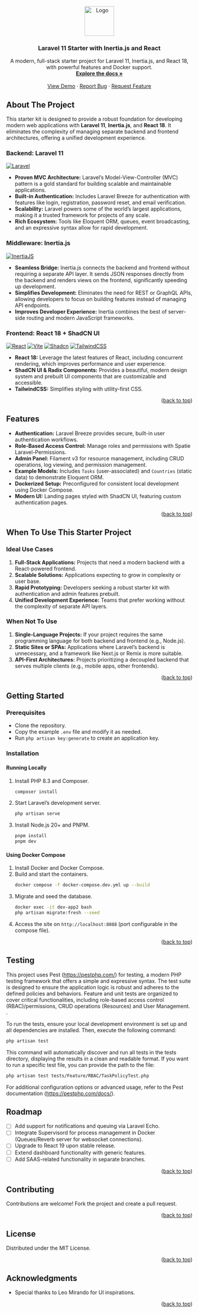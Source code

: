 <!-- Improved compatibility of back to top link: See: https://github.com/othneildrew/Best-README-Template/pull/73 -->

<a id="readme-top"></a>

<br />
<div align="center">
  <a href="https://github.com/drklemfuss/inertia-react">
    <img src="images/logo.png" alt="Logo" width="80" height="80">
  </a>

<h3 align="center">Laravel 11 Starter with Inertia.js and React</h3>

  <p align="center">
    A modern, full-stack starter project for Laravel 11, Inertia.js, and React 18, with powerful features and Docker support.
    <br />
    <a href="https://github.com/drklemfuss/inertia-react"><strong>Explore the docs »</strong></a>
    <br />
    <br />
    <a href="https://github.com/drklemfuss/inertia-react">View Demo</a>
    ·
    <a href="https://github.com/drklemfuss/inertia-react/issues/new?labels=bug&template=bug-report---.md">Report Bug</a>
    ·
    <a href="https://github.com/drklemfuss/inertia-react/issues/new?labels=enhancement&template=feature-request---.md">Request Feature</a>
  </p>
</div>

## About The Project

This starter kit is designed to provide a robust foundation for developing modern web applications with **Laravel 11**, **Inertia.js**, and **React 18**. It eliminates the complexity of managing separate backend and frontend architectures, offering a unified development experience.

### Backend: Laravel 11

[![Laravel][Laravel-shield]][Laravel-url]

-   **Proven MVC Architecture:** Laravel’s Model-View-Controller (MVC) pattern is a gold standard for building scalable and maintainable applications.
-   **Built-in Authentication:** Includes Laravel Breeze for authentication with features like login, registration, password reset, and email verification.
-   **Scalability:** Laravel powers some of the world’s largest applications, making it a trusted framework for projects of any scale.
-   **Rich Ecosystem:** Tools like Eloquent ORM, queues, event broadcasting, and an expressive syntax allow for rapid development.

### Middleware: Inertia.js

[![InertiaJS][inertia-shield]][Inertia-url]

-   **Seamless Bridge:** Inertia.js connects the backend and frontend without requiring a separate API layer. It sends JSON responses directly from the backend and renders views on the frontend, significantly speeding up development.
-   **Simplifies Development:** Eliminates the need for REST or GraphQL APIs, allowing developers to focus on building features instead of managing API endpoints.
-   **Improves Developer Experience:** Inertia combines the best of server-side routing and modern JavaScript frameworks.

### Frontend: React 18 + ShadCN UI

[![React][react-shield]][React-url]
[![Vite][vite-shield]][Vite-url]
[![Shadcn][shadcn-shield]][Shadcn-url]
[![TailwindCSS][tailwind-shield]][Tailwind-url]

-   **React 18:** Leverage the latest features of React, including concurrent rendering, which improves performance and user experience.
-   **ShadCN UI & Radix Components:** Provides a beautiful, modern design system and prebuilt UI components that are customizable and accessible.
-   **TailwindCSS:** Simplifies styling with utility-first CSS.

<p align="right">(<a href="#readme-top">back to top</a>)</p>

## Features

-   **Authentication:** Laravel Breeze provides secure, built-in user authentication workflows.
-   **Role-Based Access Control:** Manage roles and permissions with Spatie Laravel-Permissions.
-   **Admin Panel:** Filament v3 for resource management, including CRUD operations, log viewing, and permission management.
-   **Example Models:** Includes `Tasks` (user-associated) and `Countries` (static data) to demonstrate Eloquent ORM.
-   **Dockerized Setup:** Preconfigured for consistent local development using Docker Compose.
-   **Modern UI:** Landing pages styled with ShadCN UI, featuring custom authentication pages.

<p align="right">(<a href="#readme-top">back to top</a>)</p>

## When To Use This Starter Project

### Ideal Use Cases

1. **Full-Stack Applications:** Projects that need a modern backend with a React-powered frontend.
2. **Scalable Solutions:** Applications expecting to grow in complexity or user base.
3. **Rapid Prototyping:** Developers seeking a robust starter kit with authentication and admin features prebuilt.
4. **Unified Development Experience:** Teams that prefer working without the complexity of separate API layers.

### When Not To Use

1. **Single-Language Projects:** If your project requires the same programming language for both backend and frontend (e.g., Node.js).
2. **Static Sites or SPAs:** Applications where Laravel’s backend is unnecessary, and a framework like Next.js or Remix is more suitable.
3. **API-First Architectures:** Projects prioritizing a decoupled backend that serves multiple clients (e.g., mobile apps, other frontends).

<p align="right">(<a href="#readme-top">back to top</a>)</p>

## Getting Started

### Prerequisites

-   Clone the repository.
-   Copy the example `.env` file and modify it as needed.
-   Run `php artisan key:generate` to create an application key.

### Installation

#### Running Locally

1. Install PHP 8.3 and Composer.
    ```sh
    composer install
    ```
2. Start Laravel’s development server.
    ```sh
    php artisan serve
    ```
3. Install Node.js 20+ and PNPM.
    ```sh
    pnpm install
    pnpm dev
    ```

#### Using Docker Compose

1. Install Docker and Docker Compose.
2. Build and start the containers.
    ```sh
    docker compose -f docker-compose.dev.yml up --build
    ```
3. Migrate and seed the database.
    ```sh
    docker exec -it dev-app2 bash
    php artisan migrate:fresh --seed
    ```
4. Access the site on `http://localhost:8088` (port configurable in the compose file).

<p align="right">(<a href="#readme-top">back to top</a>)</p>

## Testing

This project uses Pest (https://pestphp.com/) for testing, a modern PHP testing framework that offers a simple and expressive syntax. The test suite is designed to ensure the application logic is robust and adheres to the defined policies and behaviors. Feature and unit tests are organized to cover critical functionalities, including role-based access control (RBAC)/permissions, CRUD operations (Resources) and User Management. .

To run the tests, ensure your local development environment is set up and all dependencies are installed. Then, execute the following command:

```bash
php artisan test
```

This command will automatically discover and run all tests in the tests directory, displaying the results in a clean and readable format. If you want to run a specific test file, you can provide the path to the file:

```bash
php artisan test tests/Feature/RBAC/TaskPolicyTest.php
```

For additional configuration options or advanced usage, refer to the Pest documentation (https://pestphp.com/docs/).

## Roadmap

-   [ ] Add support for notifications and queuing via Laravel Echo.
-   [ ] Integrate Supervisord for process management in Docker (Queues/Reverb server for websocket connections).
-   [ ] Upgrade to React 19 upon stable release.
-   [ ] Extend dashboard functionality with generic features.
-   [ ] Add SAAS-related functionality in separate branches.

<p align="right">(<a href="#readme-top">back to top</a>)</p>

## Contributing

Contributions are welcome! Fork the project and create a pull request.

<p align="right">(<a href="#readme-top">back to top</a>)</p>

## License

Distributed under the MIT License.

<p align="right">(<a href="#readme-top">back to top</a>)</p>

## Acknowledgments

-   Special thanks to Leo Mirando for UI inspirations.

<p align="right">(<a href="#readme-top">back to top</a>)</p>

<!-- MARKDOWN LINKS & IMAGES -->
<!-- https://www.markdownguide.org/basic-syntax/#reference-style-links -->

[react-shield]: https://img.shields.io/badge/React-20232A?style=for-the-badge&logo=react&logoColor=61DAFB
[React-url]: https://reactjs.org/
[Laravel-shield]: https://img.shields.io/badge/Laravel-FF2D20?style=for-the-badge&logo=laravel&logoColor=white
[Laravel-url]: https://laravel.com
[inertia-shield]: https://img.shields.io/badge/Inertia_JS-9553E9?style=for-the-badge&logo=Inertia&logoColor=white
[Inertia-url]: https://inertiajs.com
[shadcn-shield]: https://img.shields.io/badge/shadcn/ui-000000?style=for-the-badge&logo=shadcn/ui&logoColor=white
[Shadcn-url]: (https://ui.shadcn.com/)
[tailwind-shield]: https://img.shields.io/badge/tailwindcss-0F172A?&logo=tailwindcss
[Tailwind-url]: https://tailwindcss.com
[vite-shield]: https://img.shields.io/badge/Vite-646CFF?style=for-the-badge&logo=Vite&logoColor=white
[Vite-url]: https://vite.dev/
